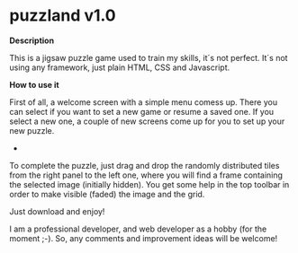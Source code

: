 # puzzland v1.0

<b>Description</b>

This is a jigsaw puzzle game used to train my skills, it´s not perfect. It´s not using any framework, just plain HTML, CSS and Javascript.

<b>How to use it</b>

First of all, a welcome screen with a simple menu comess up. There you can select if you want to set a new game or resume a saved one.
If you select a new one, a couple of new screens come up for you to set up your new puzzle.

<ul>
  <li>
  </li>
</ul>

To complete the puzzle, just drag and drop the randomly distributed tiles from the right panel to the left one, where you will find a 
frame containing the selected image (initially hidden).
You get some help in the top toolbar in order to make visible (faded) the image and the grid.

Just download and enjoy!

I am a professional developer, and web developer as a hobby (for the moment ;-). So, any comments and improvement ideas will be welcome!
